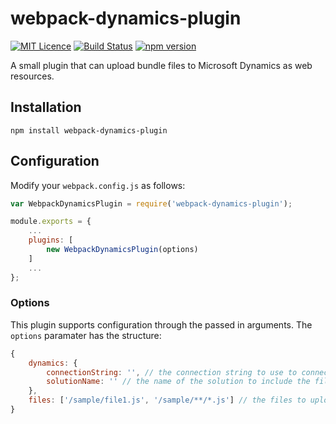 # webpack-dynamics-plugin

[![MIT Licence](https://badges.frapsoft.com/os/mit/mit.svg?v=103)](https://opensource.org/licenses/mit-license.php)
[![Build Status](https://travis-ci.org/nadrees/webpack-dynamics-plugin.svg?branch=master)](https://travis-ci.org/nadrees/webpack-dynamics-plugin)
[![npm version](https://badge.fury.io/js/webpack-dynamics-plugin.svg)](https://badge.fury.io/js/webpack-dynamics-plugin)

A small plugin that can upload bundle files to Microsoft Dynamics as web resources.

## Installation

```npm install webpack-dynamics-plugin```

## Configuration

Modify your ```webpack.config.js``` as follows:

```js
var WebpackDynamicsPlugin = require('webpack-dynamics-plugin');

module.exports = {
    ...
    plugins: [
        new WebpackDynamicsPlugin(options)
    ]
    ...
};
```

### Options

This plugin supports configuration through the passed in arguments. The ```options``` paramater has the structure:

```js
{
    dynamics: {
        connectionString: '', // the connection string to use to connect to dynamics
        solutionName: '' // the name of the solution to include the files in
    },
    files: ['/sample/file1.js', '/sample/**/*.js'] // the files to upload, may be in glob format
}
```